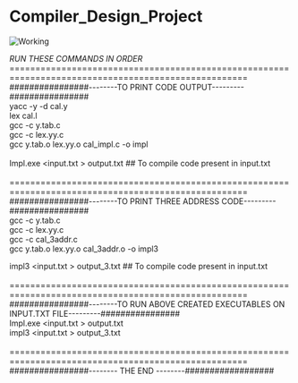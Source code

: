 # Compiler_Design_Project

![Working](./fast-slow-1621194130341.gif)

*RUN THESE COMMANDS IN ORDER*<br>
====================================================================================================<br>
################--------TO PRINT CODE OUTPUT---------################<br>
yacc -y -d cal.y<br>
lex cal.l<br>
gcc -c y.tab.c<br>
gcc -c lex.yy.c<br>
gcc y.tab.o lex.yy.o cal_impl.c -o impl<br>
<br>
Impl.exe <input.txt > output.txt                         ## To compile code present in input.txt<br>
<br>
====================================================================================================<br>
################--------TO PRINT THREE ADDRESS CODE---------################<br>
gcc -c y.tab.c<br>
gcc -c lex.yy.c<br>
gcc -c cal_3addr.c<br>
gcc  y.tab.o lex.yy.o cal_3addr.o -o impl3<br>

impl3 <input.txt > output_3.txt                          ## To compile code present in input.txt<br>
<br>
====================================================================================================<br>
################--------TO RUN ABOVE CREATED EXECUTABLES ON INPUT.TXT FILE---------################<br>
Impl.exe <input.txt > output.txt<br>
impl3 <input.txt > output_3.txt<br>
<br>
====================================================================================================<br>
################-------- THE END --------##################<br>
